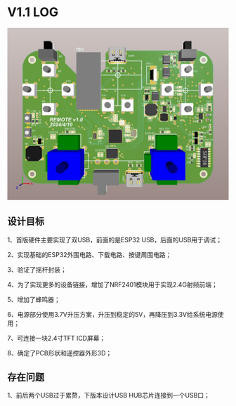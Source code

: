 # V1.1 LOG

![](../../DOCUMENT/picture/PCB1.png)

## 设计目标

1、首版硬件主要实现了双USB，前面的是ESP32 USB，后面的USB用于调试；

2、实现基础的ESP32外围电路、下载电路、按键周围电路；

3、验证了摇杆封装；

4、为了实现更多的设备链接，增加了NRF2401模块用于实现2.4G射频前端；

5、增加了蜂鸣器；

6、电源部分使用3.7V升压方案，升压到稳定的5V，再降压到3.3V给系统电源使用；

7、可连接一块2.4寸TFT lCD屏幕；

8、确定了PCB形状和遥控器外形3D；

## 存在问题

1、前后两个USB过于累赘，下版本设计USB HUB芯片连接到一个USB口；